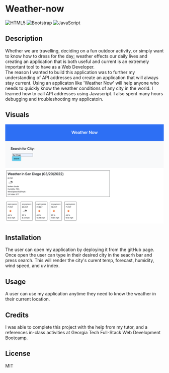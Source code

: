 # Weather-now



![HTML5](https://img.shields.io/badge/html5-%23E34F26.svg?style=for-the-badge&logo=html5&logoColor=white) ![Bootstrap](https://img.shields.io/badge/bootstrap-%23563D7C.svg?style=for-the-badge&logo=bootstrap&logoColor=white) ![JavaScript](https://img.shields.io/badge/javascript-%23323330.svg?style=for-the-badge&logo=javascript&logoColor=%23F7DF1E)
## Description
 Whether we are travelling, deciding on a fun outdoor activity, or simply want to know how to dress for the day; weather effects our daily lives and creating an application that is both useful and current is an extremely important tool to have as a Web Developer.  
The reason I wanted to build this application was to further my understanding of API addresses and create an application that will always stay current. 
Using an applicaton like 'Weather Now' will help anyone who needs to quickly know the weather conditions of any city in the world.
I learned how to call API addresses using Javascript. I also spent many hours debugging and troubleshooting my applicatoin.  

## Visuals

<img src="/assets/images/visual.png" alt="weather now results page"/>

## Installation
The user can open my application by deploying it from the gitHub page. Once open the user can type in their desired city in the seacrh bar and press search. This will render the city's curent temp, forecast, humidity, wind speed, and uv index. 

## Usage
A user can use my application anytime they need to know the weather in their current location. 

## Credits
I was able to complete this project with the help from my tutor, and a references in-class activities at Georgia Tech Full-Stack Web Development Bootcamp.  

## License
MIT
